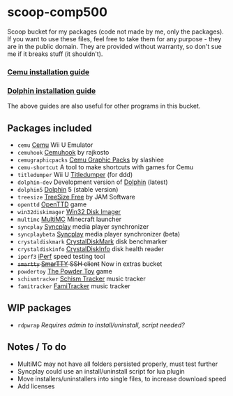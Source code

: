 # scoop-comp500
Scoop bucket for my packages (code not made by me, only the packages). If you want to use these files, feel free to take them for any purpose - they are in the public domain. They are provided without warranty, so don't sue me if it breaks stuff (it shouldn't).

### [Cemu installation guide](https://github.com/comp500/scoop-comp500/wiki/Cemu-installation-guide-with-Scoop)
### [Dolphin installation guide](https://github.com/comp500/scoop-comp500/wiki/Dolphin-installation-guide-with-Scoop)
The above guides are also useful for other programs in this bucket.

## Packages included
- `cemu` [Cemu](http://cemu.info/) Wii U Emulator
- `cemuhook` [Cemuhook](https://cemuhook.sshnuke.net/) by rajkosto
- `cemugraphicpacks` [Cemu Graphic Packs](https://github.com/slashiee/cemu_graphic_packs) by slashiee
- `cemu-shortcut` A tool to make shortcuts with games for Cemu
- `titledumper` Wii U [Titledumper](https://gbatemp.net/threads/ddd-wiiu-title-dumper.418492/) (for ddd)
- `dolphin-dev` Development version of [Dolphin](https://dolphin-emu.org/) (latest)
- `dolphin5` [Dolphin](https://dolphin-emu.org/) 5 (stable version)
- `treesize` [TreeSize Free](https://jam-software.com/treesize_free/) by JAM Software
- `openttd` [OpenTTD](https://www.openttd.org/en/) game
- `win32diskimager` [Win32 Disk Imager](https://sourceforge.net/projects/win32diskimager/)
- `multimc` [MultiMC](https://multimc.org/) Minecraft launcher
- `syncplay` [Syncplay](http://syncplay.pl/) media player synchronizer
- `syncplaybeta` [Syncplay](http://syncplay.pl/) media player synchronizer (beta)
- `crystaldiskmark` [CrystalDiskMark](http://crystalmark.info/en/software/crystaldiskmark/) disk benchmarker
- `crystaldiskinfo` [CrystalDiskInfo](http://crystalmark.info/en/software/crystaldiskinfo/) disk health reader
- `iperf3` [iPerf](https://iperf.fr/) speed testing tool
- ~~`smartty` [SmarTTY](http://smartty.sysprogs.com/) SSH client~~ Now in extras bucket
- `powdertoy` [The Powder Toy](http://powdertoy.co.uk/) game
- `schismtracker` [Schism Tracker](http://schismtracker.org/) music tracker
- `famitracker` [FamiTracker](http://famitracker.com/index.php) music tracker 

## WIP packages
- `rdpwrap` *Requires admin to install/uninstall, script needed?*

## Notes / To do
- MultiMC may not have all folders persisted properly, must test further
- Syncplay could use an install/uninstall script for lua plugin
- Move installers/uninstallers into single files, to increase download speed
- Add licenses
